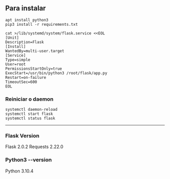 ## Para instalar
```
apt install python3
pip3 install -r requirements.txt

```

```
cat >/lib/systemd/system/flask.service <<EOL
[Unit]
Description=Flask
[Install]
WantedBy=multi-user.target
[Service]
Type=simple
User=root
PermissionsStartOnly=true
ExecStart=/usr/bin/python3 /root/flask/app.py
Restart=on-failure
TimeoutSec=600
EOL
```

### Reiniciar o daemon

```
systemctl daemon-reload
systemctl start flask
systemctl status flask
```

<hr/>

### Flask Version
Flask 2.0.2
Requests 2.22.0
### Python3 --version
Python 3.10.4
